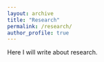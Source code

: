 ```yaml
---
layout: archive
title: "Research"
permalink: /research/
author_profile: true
---
```


Here I will write about research.